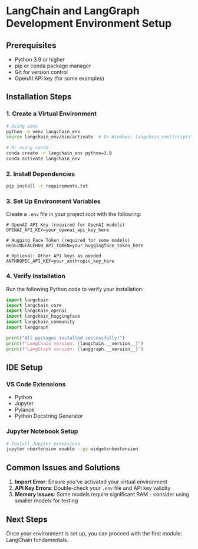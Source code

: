 # LangChain and LangGraph Development Environment Setup

## Prerequisites
- Python 3.9 or higher
- pip or conda package manager
- Git for version control
- OpenAI API key (for some examples)

## Installation Steps

### 1. Create a Virtual Environment
```bash
# Using venv
python -m venv langchain_env
source langchain_env/bin/activate  # On Windows: langchain_env\Scripts\activate

# Or using conda
conda create -n langchain_env python=3.9
conda activate langchain_env
```

### 2. Install Dependencies
```bash
pip install -r requirements.txt
```

### 3. Set Up Environment Variables
Create a `.env` file in your project root with the following:

```
# OpenAI API Key (required for OpenAI models)
OPENAI_API_KEY=your_openai_api_key_here

# Hugging Face Token (required for some models)
HUGGINGFACEHUB_API_TOKEN=your_huggingface_token_here

# Optional: Other API keys as needed
ANTHROPIC_API_KEY=your_anthropic_key_here
```

### 4. Verify Installation
Run the following Python code to verify your installation:

```python
import langchain
import langchain_core
import langchain_openai
import langchain_huggingface
import langchain_community
import langgraph

print("All packages installed successfully!")
print(f"LangChain version: {langchain.__version__}")
print(f"LangGraph version: {langgraph.__version__}")
```

## IDE Setup

### VS Code Extensions
- Python
- Jupyter
- Pylance
- Python Docstring Generator

### Jupyter Notebook Setup
```bash
# Install Jupyter extensions
jupyter nbextension enable --py widgetsnbextension
```

## Common Issues and Solutions

1. **Import Error**: Ensure you've activated your virtual environment
2. **API Key Errors**: Double-check your `.env` file and API key validity
3. **Memory Issues**: Some models require significant RAM - consider using smaller models for testing

## Next Steps
Once your environment is set up, you can proceed with the first module: LangChain fundamentals.